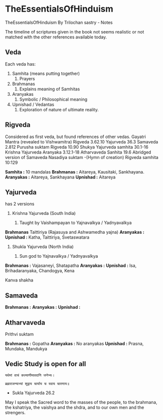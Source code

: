 # TheEssentialsOfHinduism
TheEssentialsOfHinduism By Trilochan sastry - Notes

The timeline of scriptures given in the book not seems realistic or not matched with the other references available today.

## Veda

Each veda has: 

1. Samhita (means putting together)
    1. Prayers
2. Brahmanas
    1. Explains meaning of Samhitas
3. Aranyakas
    1. Symbolic / Philosophical meaning
4. Upnishad / Vedantas
    1. Exploration of nature of ultimate reality.

## Rigveda

Considered as first veda, but found references of other vedas.
Gayatri Mantra (revealed to Vishwamitra)
Rigveda 3.62.10
Yajurveda 36.3
Samaveda 2.812
Purusha suktam
Rigveda 10.90
Shukya Yajurveda samhita 30.1-16
Krishna Yajurveda Aranyaka 3.12.1-18
Atharvaveda Sanhita 19.6
Abridged version of Samaveda
Nasadiya suktam -(Hymn of creation)
Rigveda samhita 10:129


**Samhita :** 10 mandalas
**Brahmanas :** Aitareya, Kausitaki, Sankhayana.
**Aranyakas :** Aitareya, Sankhayana
**Upnishad :** Aitareya


## Yajurveda

has 2 versions 


1. Krishna Yajurveda (South India)

    1. Taught by Vaishampayan to Yajnavalkya / Yadnyavalkya

**Brahmanas** Taittiriya (Rajasuya and Ashwamedha yajna)
**Aranyakas :** 
**Upnishad :** Katha, Taittiriya, Svetaswatara


1. Shukla Yajurveda (North India)

    1. Sun god to Yajnavalkya / Yadnyavalkya

**Brahmanas :** Vajasaneyi, Shatapatha
**Aranyakas :** 
**Upnishad :** Isa, Brihadaranyaka, Chandogya, Kena

Kanva shakha


## Samaveda


**Brahmanas :** 
**Aranyakas :** 
**Upnishad :** 


## Atharvaveda

Prithvi suktam

**Brahmanas :** Gopatha
**Aranyakas :** No aranyakas
**Upnishad :** Prasna, Mundaka, Mandukya



## Vedic Study is open for all

```
यथेमां वाचं कल्याणीमावदानि जनेभ्यः।

ब्रह्मराजन्याभ्यां शूद्राय चार्याय च स्वाय चारणाय॥
```

- Sukla Yajurveda 26.2

May I speak the Sacred word to the masses of the people, to the brahmana, the kshatriya, the vaishya and the shdra, and to our own men and the strengers.
